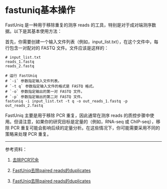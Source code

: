 # fastuniq基本操作

FastUniq 是一种用于移除重复的测序 reads 的工具，特别是对于成对端测序数据。以下是其基本使用方法：

首先，你需要创建一个输入文件列表（例如，input_list.txt），在这个文件中，每行包含一对配对的 FASTQ 文件。文件应该是这样的：

```
# input_list.txt
reads_1.fastq
reads_2.fastq
```
```
# 运行 FastUniq
# `-i` 参数指定输入文件列表。
# `-t q` 参数指定输入文件的格式是 FASTQ 格式。
# `-o` 参数指定输出的第一对 FASTQ 文件。
# `-p` 参数指定输出的第二对 FASTQ 文件。
fastuniq -i input_list.txt -t q -o out_reads_1.fastq -p out_reads_2.fastq
```


FastUniq 主要是用于移除 PCR 重复，因此通常在测序 reads 的质控步骤中使用。但请注意，如果你的研究目标是定量的（例如，RNA-seq 或 ChIP-seq），移除 PCR 重复可能会影响后续的定量分析。在这些情况下，你可能需要采用不同的策略来处理 PCR 重复。


---
参考资料：

1. [去除PCR冗余](http://www.excel-jiqiao.com/subject/cwagbftx.html)

1. [FastUniq去除paired reads的duplicates](http://blog.sina.com.cn/s/blog_670445240101lqat.html)

1. [FastUniq去除paired reads的duplicates](https://qinqianshan.com/bioinformatics/trim/fastuniq/)
